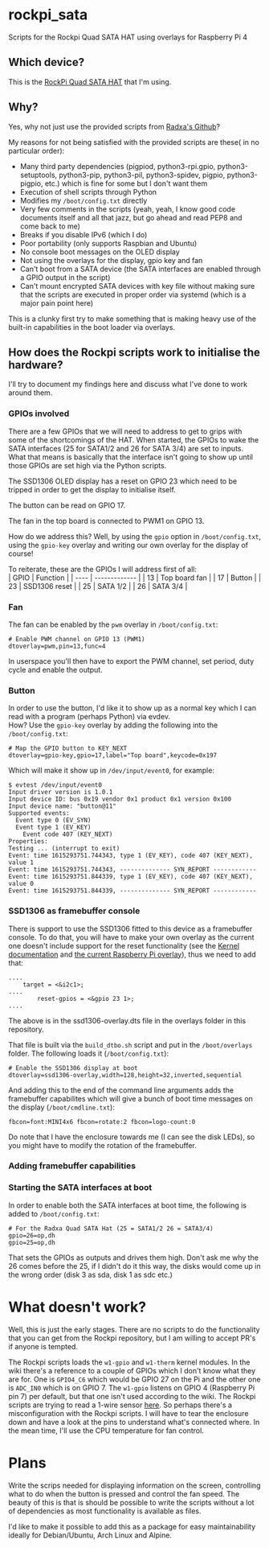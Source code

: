 # rockpi_sata
Scripts for the Rockpi Quad SATA HAT using overlays for Raspberry Pi 4

## Which device?
This is the [RockPi Quad SATA HAT](https://wiki.radxa.com/Dual_Quad_SATA_HAT) that I'm using.

## Why?
Yes, why not just use the provided scripts from [Radxa's Github](https://github.com/akgnah/rockpi-sata)?

My reasons for not being satisfied with the provided scripts are these( in no particular order):  
* Many third party dependencies (pigpiod, python3-rpi.gpio, python3-setuptools, python3-pip, python3-pil, python3-spidev, pigpio, python3-pigpio, etc.) which is fine for some but I don't want them
* Execution of shell scripts through Python
* Modifies my `/boot/config.txt` directly
* Very few comments in the scripts (yeah, yeah, I know good code documents itself and all that jazz, but go ahead and read PEP8 and come back to me)
* Breaks if you disable IPv6 (which I do)
* Poor portability (only supports Raspbian and Ubuntu)
* No console boot messages on the OLED display
* Not using the overlays for the display, gpio key and fan
* Can't boot from a SATA device (the SATA interfaces are enabled through a GPIO output in the script)
* Can't mount encrypted SATA devices with key file without making sure that the scripts are executed in proper order via systemd (which is a major pain point here)


This is a clunky first try to make something that is making heavy use of the built-in capabilities in the boot loader via overlays.


## How does the Rockpi scripts work to initialise the hardware?
I'll try to document my findings here and discuss what I've done to work around them.

### GPIOs involved
There are a few GPIOs that we will need to address to get to grips with some of the shortcomings of the HAT. When started, the GPIOs to wake the SATA interfaces (25 for SATA1/2 and 26 for SATA 3/4) are set to inputs. What that means is basically that the interface isn't going to show up until those GPIOs are set high via the Python scripts.

The SSD1306 OLED display has a reset on GPIO 23 which need to be tripped in order to get the display to initialise itself.

The button can be read on GPIO 17.

The fan in the top board is connected to PWM1 on GPIO 13.

How do we address this? Well, by using the `gpio` option in `/boot/config.txt`, using the `gpio-key` overlay and writing our own overlay for the display of course!

To reiterate, these are the GPIOs I will address first of all:  
| GPIO | Function      |
| ---- | ------------- |
| 13   | Top board fan |
| 17   | Button        |
| 23   | SSD1306 reset |
| 25   | SATA 1/2      |
| 26   | SATA 3/4      |

### Fan
The fan can be enabled by the `pwm` overlay in `/boot/config.txt`:  
```
# Enable PWM channel on GPIO 13 (PWM1)
dtoverlay=pwm,pin=13,func=4
```

In userspace you'll then have to export the PWM channel, set period, duty cycle and enable the output.

### Button
In order to use the button, I'd like it to show up as a normal key which I can read with a program (perhaps Python) via evdev.  
How? Use the `gpio-key` overlay by adding the following into the `/boot/config.txt`:  
```
# Map the GPIO button to KEY_NEXT
dtoverlay=gpio-key,gpio=17,label="Top board",keycode=0x197
```

Which will make it show up in `/dev/input/event0`, for example:  
```
$ evtest /dev/input/event0
Input driver version is 1.0.1
Input device ID: bus 0x19 vendor 0x1 product 0x1 version 0x100
Input device name: "button@11"
Supported events:
  Event type 0 (EV_SYN)
  Event type 1 (EV_KEY)
    Event code 407 (KEY_NEXT)
Properties:
Testing ... (interrupt to exit)
Event: time 1615293751.744343, type 1 (EV_KEY), code 407 (KEY_NEXT), value 1
Event: time 1615293751.744343, -------------- SYN_REPORT ------------
Event: time 1615293751.844339, type 1 (EV_KEY), code 407 (KEY_NEXT), value 0
Event: time 1615293751.844339, -------------- SYN_REPORT ------------
```

### SSD1306 as framebuffer console
There is support to use the SSD1306 fitted to this device as a framebuffer console. To do that, you will have to make your own overlay as the current one doesn't include support for the reset functionality (see the [Kernel documentation](https://www.kernel.org/doc/Documentation/devicetree/bindings/display/ssd1307fb.txt) and [the current Raspberry Pi overlay](https://github.com/raspberrypi/linux/blob/c9226080e513181ffb3909a905e9c23b8a6e8f62/arch/arm/boot/dts/overlays/ssd1306-overlay.dts)), thus we need to add that:  
```
....
	target = <&i2c1>;
....
        reset-gpios = <&gpio 23 1>;
....
```
The above is in the ssd1306-overlay.dts file in the overlays folder in this repository.

That file is built via the `build_dtbo.sh` script and put in the `/boot/overlays` folder. The following loads it (`/boot/config.txt`):  
```
# Enable the SSD1306 display at boot
dtoverlay=ssd1306-overlay,width=128,height=32,inverted,sequential
```

And adding this to the end of the command line arguments adds the framebuffer capabilites which will give a bunch of boot time messages on the display (`/boot/cmdline.txt`):  
```
fbcon=font:MINI4x6 fbcon=rotate:2 fbcon=logo-count:0
```
Do note that I have the enclosure towards me (I can see the disk LEDs), so you might have to modify the rotation of the framebuffer.

### Adding framebuffer capabilities

### Starting the SATA interfaces at boot
In order to enable both the SATA interfaces at boot time, the following is added to `/boot/config.txt`:  
```
# For the Radxa Quad SATA Hat (25 = SATA1/2 26 = SATA3/4)
gpio=26=op,dh
gpio=25=op,dh
```

That sets the GPIOs as outputs and drives them high.
Don't ask me why the 26 comes before the 25, if I didn't do it this way, the disks would come up in the wrong order (disk 3 as sda, disk 1 as sdc etc.)

# What doesn't work?
Well, this is just the early stages. There are no scripts to do the functionality
that you can get from the Rockpi repository, but I am willing to accept PR's if
anyone is tempted.  

The Rockpi scripts loads the `w1-gpio` and `w1-therm` kernel modules. In the wiki there's a reference to a couple of GPIOs which I don't know what they are for. One is `GPIO4_C6` which would be GPIO 27 on the Pi and the other one is `ADC_IN0` which is on GPIO 7. The `w1-gpio` listens on GPIO 4 (Raspberry Pi pin 7) per default, but that one isn't used according to the wiki. The Rockpi scripts are trying to read a 1-wire sensor [here](https://github.com/akgnah/rockpi-sata/blob/master/usr/bin/rockpi-sata/fan.py#L33). So perhaps there's a misconfiguration with the Rockpi scripts. I will have to tear the enclosure down and have a look at the pins to understand what's connected where. In the mean time, I'll use the CPU temperature for fan control.

# Plans
Write the scrips needed for displaying information on the screen, controlling what to do when the button is pressed and control the fan speed. The beauty of this is that is should be possible to write the scripts without a lot of dependencies as most functionality is available as files.


I'd like to make it possible to add this as a package for easy maintainability
ideally for Debian/Ubuntu, Arch Linux and Alpine.
